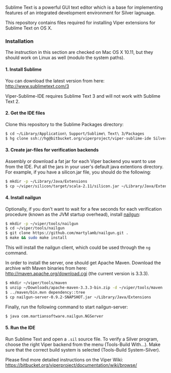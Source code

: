 Sublime Text is a powerful GUI text editor which is a base for implementing features of an integrated development environment for Silver lagnuage.

This repository contains files required for installing Viper extensions for Sublime Text on OS X.

### Installation ###

The instruction in this section are checked on Mac OS X 10.11, but they should work
on Linux as well (modulo the system paths).

#### 1. Install Sublime

You can download the latest version from here: http://www.sublimetext.com/3

Viper-Sublime-IDE requires Sublime Text 3 and will not work with Sublime Text 2.


#### 2. Get the IDE files

Clone this repository to the Sublime Packages directory:

```bash
$ cd ~/Library/Application\ Support/Sublime\ Text\ 3/Packages
$ hg clone ssh://hg@bitbucket.org/viperproject/viper-sublime-ide Silver
```

#### 3. Create jar-files for verification backends

Assembly or download a fat jar for each Viper backend you want to use from the IDE.
Put all the jars in your user's default java extentions directory. For example, if
you have a silicon.jar file, you should do the following:

```bash
$ mkdir -p ~/Library/Java/Extensions
$ cp ~/viper/silicon/target/scala-2.11/silicon.jar ~/Library/Java/Extensions
```

#### 4. Install nailgun

Optionally, if you don't want to wait for a few seconds for each verification procedure
(known as the JVM startup overhead), install [nailgun](http://martiansoftware.com/nailgun):

```bash
$ mkdir -p ~/viper/tools/nailgun
$ cd ~/viper/tools/nailgun
$ git clone https://github.com/martylamb/nailgun.git .
$ make && sudo make install
```

This will install the nailgun client, which could be used through the ```ng``` command.

In order to install the server, one should get Apache Maven. Download the archive with
Maven binaries from here: http://maven.apache.org/download.cgi
(the current version is 3.3.3).

```bash
$ mkdir ~/viper/tools/maven
$ unzip ~/Downloads/apache-maven-3.3.3-bin.zip -d ~/viper/tools/maven
$ ../maven/bin.mvn dependency::tree
$ cp nailgun-server-0.9.2-SNAPSHOT.jar ~/Library/Java/Extensions
```

Finally, run the following command to start nailgun-server:

```bash
$ java com.martiansoftware.nailgun.NGServer
```

#### 5. Run the IDE

Run Sublime Text and open a ```.sil``` source file. To verify a Silver program,
choose the right Viper backend from the menu (Tools-Build With...). Make sure that
the correct build system is selected (Tools-Build System-Silver).


Please find more detailed instructions on the Viper Wiki: https://bitbucket.org/viperproject/documentation/wiki/browse/